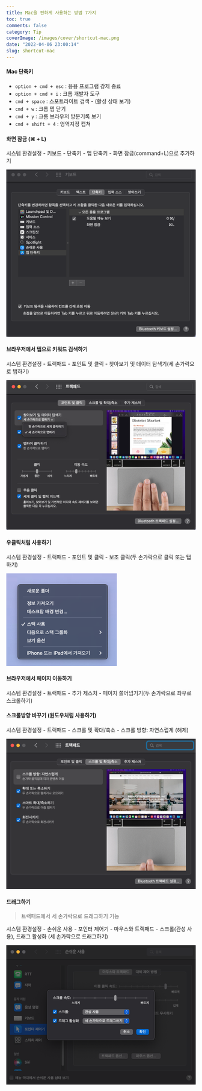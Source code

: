```yaml
---
title: Mac을 편하게 사용하는 방법 7가지
toc: true
comments: false
category: Tip
coverImage: /images/cover/shortcut-mac.png
date: "2022-04-06 23:00:14"
slug: shortcut-mac
---
```


#### Mac 단축키

- `option + cmd + esc` : 응용 프로그램 강제 종료
- `option + cmd + i` : 크롬 개발자 도구
- `cmd + space` : 스포트라이트 검색 - (활성 상태 보기)
- `cmd + w` : 크롬 텝 닫기
- `cmd + y` : 크롬 브라우저 방문기록 보기
- `cmd + shift + 4` : 영역지정 캡쳐

<!-- more -->

#### 화면 잠금 (⌘ + L)
시스템 환경설정 - 키보드 - 단축키 - 앱 단축키 - 화면 잠금(command+L)으로 추가하기 

![화면잠금](/images/post/keyboard.png)

#### 브라우저에서 탭으로 키워드 검색하기
시스템 환경설정 - 트랙패드 - 포인트 및 클릭 - 찾아보기 및 데이터 탐색기(세 손가락으로 탭하기)

![세 손가락으로 탭하기](/images/post/trackpad.png)

#### 우클릭처럼 사용하기
시스템 환경설정 - 트랙패드 - 포인트 및 클릭 - 보조 클릭(두 손가락으로 클릭 또는 탭하기)

![두 손가락으로 클릭 또는 탭하기](/images/post/right-click.png)


#### 브라우저에서 페이지 이동하기 
시스템 환경설정 - 트랙패드 - 추가 제스처 - 페이지 쓸어넘기기(두 손가락으로 좌우로 스크롤하기)

#### 스크롤방향 바꾸기 (원도우처럼 사용하기)
시스템 환경설정 - 트랙패드 - 스크롤 및 확대/축소 - 스크롤 방향: 자연스럽게 (해제)

![스크롤 방향](/images/post/scroll.png)


#### 드래그하기
> 트랙패드에서 세 손가락으로 드래그하기 기능

시스템 환경설정 - 손쉬운 사용 - 포인터 제어기 - 마우스와 트랙패드 - 스크롤(관성 사용), 드래그 활성화 (세 손가락으로 드래그하기)


![드래그 파일](/images/post/drag.png)